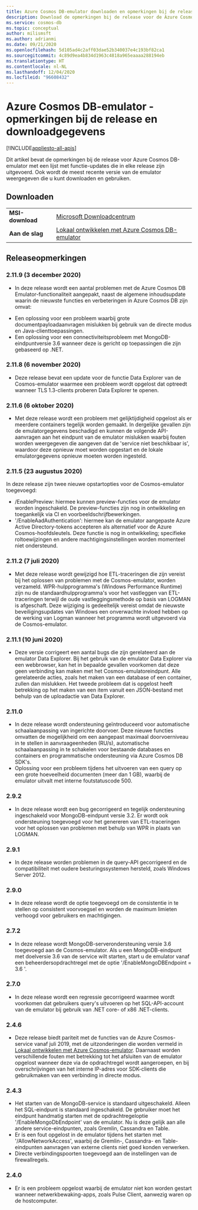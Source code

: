 ```yaml
---
title: Azure Cosmos DB-emulator downloaden en opmerkingen bij de release
description: Download de opmerkingen bij de release voor de Azure Cosmos DB-emulator voor verschillende versies en downloadgegevens.
ms.service: cosmos-db
ms.topic: conceptual
author: milismsft
ms.author: adrianmi
ms.date: 09/21/2020
ms.openlocfilehash: 5d105ad4c2aff03dae52b340037e4c193bf82ca1
ms.sourcegitcommit: 4c89d9ea4b834d1963c4818a965eaaaa288194eb
ms.translationtype: HT
ms.contentlocale: nl-NL
ms.lasthandoff: 12/04/2020
ms.locfileid: "96608432"
---
```

# <a name="azure-cosmos-db-emulator---release-notes-and-download-information"></a>Azure Cosmos DB-emulator - opmerkingen bij de release en downloadgegevens
[!INCLUDE[appliesto-all-apis](includes/appliesto-all-apis.md)]

Dit artikel bevat de opmerkingen bij de release voor Azure Cosmos DB-emulator met een lijst met functie-updates die in elke release zijn uitgevoerd. Ook wordt de meest recente versie van de emulator weergegeven die u kunt downloaden en gebruiken.

## <a name="download"></a>Downloaden

| | |
|---------|---------|
|**MSI-download**|[Microsoft Downloadcentrum](https://aka.ms/cosmosdb-emulator)|
|**Aan de slag**|[Lokaal ontwikkelen met Azure Cosmos DB-emulator](local-emulator.md)|

## <a name="release-notes"></a>Releaseopmerkingen

### <a name="2119-3-december-2020"></a>2.11.9 (3 december 2020)

 - In deze release wordt een aantal problemen met de Azure Cosmos DB Emulator-functionaliteit aangepakt, naast de algemene inhoudsupdate waarin de nieuwste functies en verbeteringen in Azure Cosmos DB zijn omvat:
 * Een oplossing voor een probleem waarbij grote documentpayloadaanvragen mislukken bij gebruik van de directe modus en Java-clienttoepassingen.
 * Een oplossing voor een connectiviteitsprobleem met MongoDB-eindpuntversie 3.6 wanneer deze is gericht op toepassingen die zijn gebaseerd op .NET.

### <a name="2118-6-november-2020"></a>2.11.8 (6 november 2020)

 - Deze release bevat een update voor de functie Data Explorer van de Cosmos-emulator waarmee een probleem wordt opgelost dat optreedt wanneer TLS 1.3-clients proberen Data Explorer te openen.

### <a name="2116-6-october-2020"></a>2.11.6 (6 oktober 2020)

 - Met deze release wordt een probleem met gelijktijdigheid opgelost als er meerdere containers tegelijk worden gemaakt. In dergelijke gevallen zijn de emulatorgegevens beschadigd en kunnen de volgende API-aanvragen aan het eindpunt van de emulator mislukken waarbij fouten worden weergegeven die aangeven dat de 'service niet beschikbaar is', waardoor deze opnieuw moet worden opgestart en de lokale emulatorgegevens opnieuw moeten worden ingesteld.

### <a name="2115-23-august-2020"></a>2.11.5 (23 augustus 2020)

In deze release zijn twee nieuwe opstartopties voor de Cosmos-emulator toegevoegd: 

* /EnablePreview: hiermee kunnen preview-functies voor de emulator worden ingeschakeld. De preview-functies zijn nog in ontwikkeling en toegankelijk via CI en voorbeeldschrijfbewerkingen.
* '/EnableAadAuthentication': hiermee kan de emulator aangepaste Azure Active Directory-tokens accepteren als alternatief voor de Azure Cosmos-hoofdsleutels. Deze functie is nog in ontwikkeling; specifieke roltoewijzingen en andere machtigingsinstellingen worden momenteel niet ondersteund.

### <a name="2112-07-july-2020"></a>2.11.2 (7 juli 2020)

- Met deze release wordt gewijzigd hoe ETL-traceringen die zijn vereist bij het oplossen van problemen met de Cosmos-emulator, worden verzameld. WPR-hulpprogramma's (Windows Performance Runtime) zijn nu de standaardhulpprogramma's voor het vastleggen van ETL-traceringen terwijl de oude vastleggingsmethode op basis van LOGMAN is afgeschaft. Deze wijziging is gedeeltelijk vereist omdat de nieuwste beveiligingsupdates van Windows een onverwachte invloed hebben op de werking van Logman wanneer het programma wordt uitgevoerd via de Cosmos-emulator.

### <a name="2111-10-june-2020"></a>2.11.1 (10 juni 2020)

- Deze versie corrigeert een aantal bugs die zijn gerelateerd aan de emulator Data Explorer. Bij het gebruik van de emulator Data Explorer via een webbrowser, kan het in bepaalde gevallen voorkomen dat deze geen verbinding kan maken met het Cosmos-emulatoreindpunt. Alle gerelateerde acties, zoals het maken van een database of een container, zullen dan mislukken. Het tweede probleem dat is opgelost heeft betrekking op het maken van een item vanuit een JSON-bestand met behulp van de uploadactie van Data Explorer.

### <a name="2110"></a>2.11.0

- In deze release wordt ondersteuning geïntroduceerd voor automatische schaalaanpassing van ingerichte doorvoer. Deze nieuwe functies omvatten de mogelijkheid om een aangepast maximaal doorvoerniveau in te stellen in aanvraageenheden (RU/s), automatische schaalaanpassing in te schakelen voor bestaande databases en containers en programmatische ondersteuning via Azure Cosmos DB SDK's.
- Oplossing voor een probleem tijdens het uitvoeren van een query op een grote hoeveelheid documenten (meer dan 1 GB), waarbij de emulator uitvalt met interne foutstatuscode 500.

### <a name="292"></a>2.9.2

- In deze release wordt een bug gecorrigeerd en tegelijk ondersteuning ingeschakeld voor MongoDB-eindpunt versie 3.2. Er wordt ook ondersteuning toegevoegd voor het genereren van ETL-traceringen voor het oplossen van problemen met behulp van WPR in plaats van LOGMAN.

### <a name="291"></a>2.9.1

- In deze release worden problemen in de query-API gecorrigeerd en de compatibiliteit met oudere besturingssystemen hersteld, zoals Windows Server 2012.

### <a name="290"></a>2.9.0

- In deze release wordt de optie toegevoegd om de consistentie in te stellen op consistent voorvoegsel en worden de maximum limieten verhoogd voor gebruikers en machtigingen.

### <a name="272"></a>2.7.2

- In deze release wordt MongoDB-serverondersteuning versie 3.6 toegevoegd aan de Cosmos-emulator. Als u een MongoDB-eindpunt met doelversie 3.6 van de service wilt starten, start u de emulator vanaf een beheerdersopdrachtregel met de optie '/EnableMongoDBEndpoint = 3.6 '.

### <a name="270"></a>2.7.0

- In deze release wordt een regressie gecorrigeerd waarmee wordt voorkomen dat gebruikers query's uitvoeren op het SQL-API-account van de emulator bij gebruik van .NET core- of x86 .NET-clients.

### <a name="246"></a>2.4.6

- Deze release biedt pariteit met de functies van de Azure Cosmos-service vanaf juli 2019, met de uitzonderingen die worden vermeld in [Lokaal ontwikkelen met Azure Cosmos-emulator](local-emulator.md). Daarnaast worden verschillende fouten met betrekking tot het afsluiten van de emulator opgelost wanneer deze via de opdrachtregel wordt aangeroepen, en bij overschrijvingen van het interne IP-adres voor SDK-clients die gebruikmaken van een verbinding in directe modus.

### <a name="243"></a>2.4.3

- Het starten van de MongoDB-service is standaard uitgeschakeld. Alleen het SQL-eindpunt is standaard ingeschakeld. De gebruiker moet het eindpunt handmatig starten met de opdrachtregeloptie '/EnableMongoDbEndpoint' van de emulator. Nu is deze gelijk aan alle andere service-eindpunten, zoals Gremlin, Cassandra en Table.
- Er is een fout opgelost in de emulator tijdens het starten met '/AllowNetworkAccess', waarbij de Gremlin-, Cassandra- en Table-eindpunten aanvragen van externe clients niet goed konden verwerken.
- Directe verbindingspoorten toegevoegd aan de instellingen van de firewallregels.

### <a name="240"></a>2.4.0

- Er is een probleem opgelost waarbij de emulator niet kon worden gestart wanneer netwerkbewaking-apps, zoals Pulse Client, aanwezig waren op de hostcomputer.
